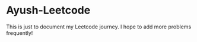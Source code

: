 # Ayush-Leetcode

This is just to document my Leetcode journey. I hope to add more problems frequently!
